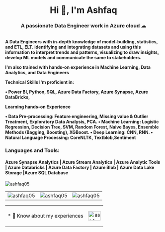 <h1 align="center">Hi 👋, I'm Ashfaq</h1>
<h3 align="center">A passionate Data Engineer work in Azure cloud ☁ </h3>

<ReactFitText compressor={0.1}>
  <h6>
    <Clock format="HH:mm:ss" interval={1000} ticking={true} />
  </h6>
</ReactFitText>

<h4>
A Data Engineers with in-depth knowledge of model-building, statistics, and ETL, ELT. identifying and integrating datasets and using this information to interpret trends and patterns, visualizing to draw insights, develop ML models and communicate the same to stakeholders.

I'm also trained with hands-on experience in Machine Learning, Data Analytics, and Data Engineers

Technical Skills I'm proficient in:

• Power BI, Python, SQL, Azure Data Factory, Azure Synapse, Azure DataBricks,

Learning hands-on Experience 

• Data Pre-processing: Feature engineering, Missing value & Outlier Treatment, Exploratory Data Analysis, PCA.
• Machine Learning: Logistic Regression, Decision Tree, SVM, Random Forest, Naive Bayes, Ensemble Methods (Bagging, Boosting), XGBoost.
• Deep Learning: CNN, RNN.
• Natural Language Processing: CoreNLTK, Textblob,Sentiment
</h4>
<h3 align="left">Languages and Tools:</h3>
<h4>Azure Synapse Analytics | Azure Stream Analytics | Azure Analytic Tools | Azure Databricks | Azure Data Factory | Azure Blob | Azure Data Lake Storage |Azure SQL Database</h4>
<img  src="https://media-exp1.licdn.com/dms/image/C511BAQF3WF0w7JoNSQ/company-background_10000/0/1524639094335?e=1642244400&v=beta&t=UexkHY3bjbI9Wyr1-rvrcaHcwxE0D0YZd6ST1nzNnt4" alt="ashfaq05" />

<table>
  <tr>
    <td><img  src="https://github-readme-stats.vercel.app/api?username=ashfaq05&show_icons=true&locale=en" alt="ashfaq05" /></td>
    <td><img  src="https://github-readme-stats.vercel.app/api/top-langs?username=ashfaq05&show_icons=true&locale=en&layout=compact" alt="ashfaq05" /></td>
    <td><img  src="https://github-readme-streak-stats.herokuapp.com/?user=ashfaq05&" alt="ashfaq05" /></td>
  </tr>
 </table>
 
 
<table>
  <tr>
    <td>* 📄 Know about my experiences</td>
    <td><p align="right"><a href="https://www.linkedin.com/in/ashfaq-pathan-a0b746128/" target="blank"><img align="center" src="https://raw.githubusercontent.com/rahuldkjain/github-profile-readme-generator/master/src/images/icons/Social/linked-in-alt.svg" alt="ashfaq-pathan" height="30" width="40" /></a>
</p></td>
 </table>
